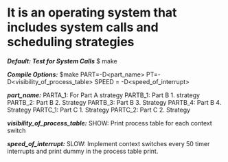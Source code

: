 # It is an operating system that includes system calls and scheduling strategies

***Default: Test for System Calls***
$ make

***Compile Options:***
$make PART=-D<part_name> PT=-D<visibility_of_process_table> SPEED = -D<speed_of_interrupt>

***part_name:***
PARTA_1: For Part A strategy
PARTB_1: Part B 1. strategy
PARTB_2: Part B 2. Strategy
PARTB_3: Part B 3. Strategy
PARTB_4: Part B 4. Strategy
PARTC_1: Part C 1. Strategy
PARTC_2: Part C 2. Strategy

***visibility_of_process_table:***
SHOW: Print process table for each context switch

***speed_of_interrupt:***
SLOW: Implement context switches every 50 timer interrupts and print dummy in the process table print.
